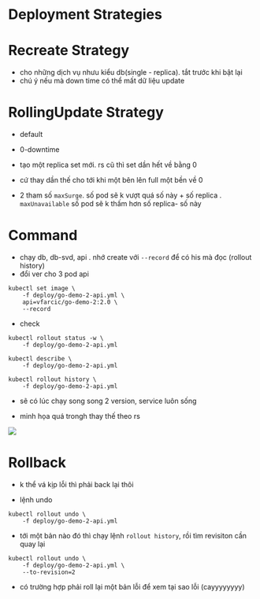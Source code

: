 # Deployment Strategies

# Recreate Strategy

- cho những dịch vụ nhưu kiểu db(single - replica). tắt trước khi bật lại 
- chú ý nếu mà down time có thể mất dữ liệu update 

# RollingUpdate Strategy

- default 
- 0-downtime 
- tạo một replica set mới. rs cũ thì set dần hết về bằng 0 
- cứ thay dần thế cho tới khi một bên lên full một bền về  0 

- 2 tham số  ```maxSurge```. số pod sẽ k vượt quá số  này + số replica . ```maxUnavailable``` số  pod sẽ k thấm hơn số replica- số này 

# Command 

- chạy db, db-svd, api . nhớ create với ```--record``` để có his mà đọc (rollout history)
- đổi ver cho 3 pod api 
```
kubectl set image \
    -f deploy/go-demo-2-api.yml \
    api=vfarcic/go-demo-2:2.0 \
    --record
```

- check 
```
kubectl rollout status -w \
    -f deploy/go-demo-2-api.yml

kubectl describe \
    -f deploy/go-demo-2-api.yml

kubectl rollout history \
    -f deploy/go-demo-2-api.yml
```

- sẽ có lúc chạy song song 2 version, service luôn sống 

- minh họa quá trongh thay thế  theo rs 

![](.deploy-rs.png)


# Rollback 
- k thể vá kịp lỗi thì phải back lại thôi 

- lệnh undo 
```
kubectl rollout undo \
    -f deploy/go-demo-2-api.yml
```

- tới một bản nào đó thì chạy lệnh ```rollout history```, rồi tìm revisiton cần quay lại 

```
kubectl rollout undo \
    -f deploy/go-demo-2-api.yml \
    --to-revision=2
```

- có trường hợp phải roll lại một bản lỗi để xem tại sao lỗi (cayyyyyyyy) 